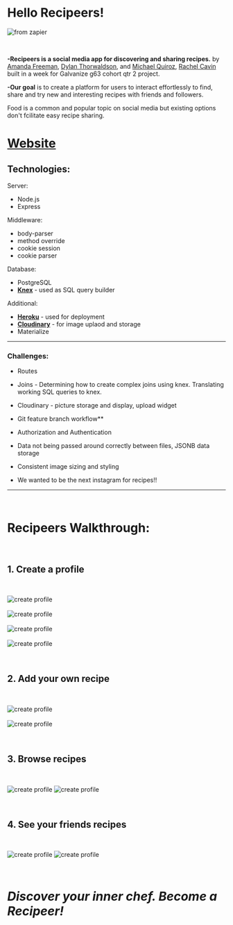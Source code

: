 # Hello Recipeers!

![from zapier](https://cdn.zapier.com/storage/blog/1493b5cec9773fe7017b5980f40b8fa8.1800x1000.jpg)

<br>

**-Recipeers is a social media app for discovering and sharing recipes.** by [Amanda Freeman](https://github.com/mandafae),  [Dylan Thorwaldson](https://github.com/DTThor), and [Michael Quiroz](https://github.com/cocomjolk), [Rachel Cavin](https://github.com/Rmcavin) built in a week for Galvanize g63 cohort qtr 2 project.

**-Our goal** is to create a platform for users to interact effortlessly to find, share and try new and interesting recipes with friends and followers. 

Food is a common and popular topic on social media but existing options don't fcilitate easy recipe sharing.

# [Website](http://recipeers.herokuapp.com/)


## Technologies:

Server:
* Node.js
* Express

Middleware:
* body-parser
* method override
* cookie session
* cookie parser

Database:
* PostgreSQL
* **[Knex](http://knexjs.org/)** - used as SQL query builder

Additional:
* **[Heroku](http://www.heroku.com)** - used for deployment
* **[Cloudinary](https://cloudinary.com/)** - for image uplaod and storage
* Materialize

<hr>

### Challenges:

* Routes
* Joins - Determining how to create complex joins using knex. Translating working SQL queries to knex.

* Cloudinary - picture storage and display, upload widget

* Git feature branch workflow**

* Authorization and Authentication

* Data not being passed around correctly between files, JSONB data storage

* Consistent image sizing and styling

* We wanted to be the next instagram for recipes!!
<hr>

<br>

# Recipeers Walkthrough:

<br>

 ## 1. Create a profile

 <br>

 ![create profile](http://res.cloudinary.com/dcc5vb7ot/image/upload/v1508518616/createProfile_hakybt.png)
 <br><br>
 ![create profile](http://res.cloudinary.com/dcc5vb7ot/image/upload/v1508518592/createUsername2_l9mkzg.png)
 <br><br>
 ![create profile](http://res.cloudinary.com/dcc5vb7ot/image/upload/v1508518582/filloutForm2_tc1xh9.png)
 <br><br>
 ![create profile](http://res.cloudinary.com/dcc5vb7ot/image/upload/v1508518574/profilePic_f4zdui.png)

<br>

 ##  2. Add your own recipe

<br>

![create profile](http://res.cloudinary.com/dcc5vb7ot/image/upload/v1508519496/Snip20171020_2_uwxhgs.png)
<br><br>
![create profile](http://res.cloudinary.com/dcc5vb7ot/image/upload/v1508519499/Snip20171020_4_zcll6c.png)


<br>

##  3. Browse recipes

<br>

![create profile](http://res.cloudinary.com/dcc5vb7ot/image/upload/v1508521264/browse_n0ry3p.png)
![create profile](http://res.cloudinary.com/dcc5vb7ot/image/upload/v1508522858/recipe1_aghyfq.png)

<br>


##  4. See your friends recipes

<br>

![create profile](http://res.cloudinary.com/dcc5vb7ot/image/upload/v1508521259/homepage_jfjfmw.png)
![create profile](http://res.cloudinary.com/dcc5vb7ot/image/upload/v1508522859/recipe2_yq07ys.png)

<br>


# *Discover your inner chef. Become a Recipeer!*
